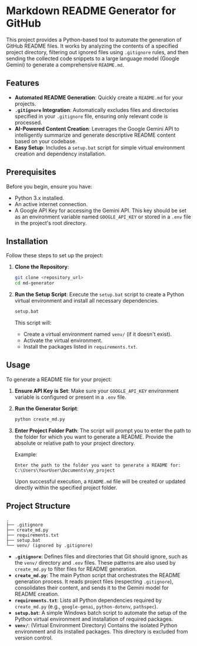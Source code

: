 # Markdown README Generator for GitHub

This project provides a Python-based tool to automate the generation of GitHub README files. It works by analyzing the contents of a specified project directory, filtering out ignored files using `.gitignore` rules, and then sending the collected code snippets to a large language model (Google Gemini) to generate a comprehensive `README.md`.

## Features

*   **Automated README Generation**: Quickly create a `README.md` for your projects.
*   **`.gitignore` Integration**: Automatically excludes files and directories specified in your `.gitignore` file, ensuring only relevant code is processed.
*   **AI-Powered Content Creation**: Leverages the Google Gemini API to intelligently summarize and generate descriptive README content based on your codebase.
*   **Easy Setup**: Includes a `setup.bat` script for simple virtual environment creation and dependency installation.

## Prerequisites

Before you begin, ensure you have:

*   Python 3.x installed.
*   An active internet connection.
*   A Google API Key for accessing the Gemini API. This key should be set as an environment variable named `GOOGLE_API_KEY` or stored in a `.env` file in the project's root directory.

## Installation

Follow these steps to set up the project:

1.  **Clone the Repository**:
    ```bash
    git clone <repository_url>
    cd md-generator
    ```

2.  **Run the Setup Script**:
    Execute the `setup.bat` script to create a Python virtual environment and install all necessary dependencies.

    ```bash
    setup.bat
    ```

    This script will:
    *   Create a virtual environment named `venv/` (if it doesn't exist).
    *   Activate the virtual environment.
    *   Install the packages listed in `requirements.txt`.

## Usage

To generate a README file for your project:

1.  **Ensure API Key is Set**: Make sure your `GOOGLE_API_KEY` environment variable is configured or present in a `.env` file.

2.  **Run the Generator Script**:
    ```bash
    python create_md.py
    ```

3.  **Enter Project Folder Path**:
    The script will prompt you to enter the path to the folder for which you want to generate a README. Provide the absolute or relative path to your project directory.

    Example:
    ```
    Enter the path to the folder you want to generate a README for: C:\Users\YourUser\Documents\my_project
    ```

    Upon successful execution, a `README.md` file will be created or updated directly within the specified project folder.

## Project Structure

```
.
├── .gitignore
├── create_md.py
├── requirements.txt
├── setup.bat
└── venv/ (ignored by .gitignore)
```

*   **`.gitignore`**: Defines files and directories that Git should ignore, such as the `venv/` directory and `.env` files. These patterns are also used by `create_md.py` to filter files for README generation.
*   **`create_md.py`**: The main Python script that orchestrates the README generation process. It reads project files (respecting `.gitignore`), consolidates their content, and sends it to the Gemini model for README creation.
*   **`requirements.txt`**: Lists all Python dependencies required by `create_md.py` (e.g., `google-genai`, `python-dotenv`, `pathspec`).
*   **`setup.bat`**: A simple Windows batch script to automate the setup of the Python virtual environment and installation of required packages.
*   **`venv/`**: (Virtual Environment Directory) Contains the isolated Python environment and its installed packages. This directory is excluded from version control.